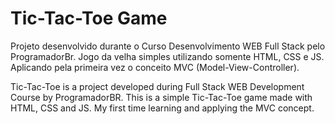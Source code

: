 # Tic-Tac-Toe Game

Projeto desenvolvido durante o Curso Desenvolvimento WEB Full Stack pelo ProgramadorBr. Jogo da velha simples utilizando somente HTML, CSS e JS. Aplicando pela primeira vez o conceito MVC (Model-View-Controller).

Tic-Tac-Toe is a project developed during Full Stack WEB Development Course by ProgramadorBR. This is a simple Tic-Tac-Toe game made with HTML, CSS and JS. My first time learning and applying the MVC concept.